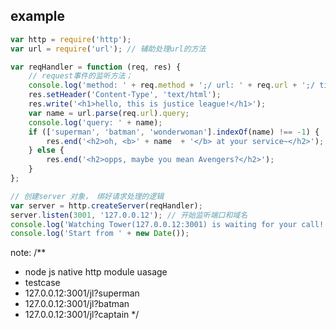 ##  example
```javascript
var http = require('http');
var url = require('url'); // 辅助处理url的方法

var reqHandler = function (req, res) {
    // request事件的监听方法；
    console.log('method: ' + req.method + ';/ url: ' + req.url + ';/ time: ' + new Date());
    res.setHeader('Content-Type', 'text/html');
    res.write('<h1>hello, this is justice league!</h1>');
    var name = url.parse(req.url).query;
    console.log('query: ' + name);
    if (['superman', 'batman', 'wonderwoman'].indexOf(name) !== -1) {
        res.end('<h2>oh, <b>' + name  + '</b> at your service~</h2>');
    } else {
        res.end('<h2>opps, maybe you mean Avengers?</h2>');
    }
};

// 创建server 对象， 绑好请求处理的逻辑
var server = http.createServer(reqHandler);
server.listen(3001, '127.0.0.12'); // 开始监听端口和域名
console.log('Watching Tower(127.0.0.12:3001) is waiting for your call! \n');
console.log('Start from ' + new Date());
```

note:
    /**
 * node js native http module uasage
 * testcase
 *   127.0.0.12:3001/jl?superman
 *   127.0.0.12:3001/jl?batman
 *   127.0.0.12:3001/jl?captain
 */